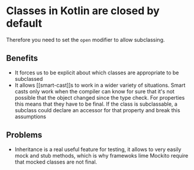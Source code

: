 # Classes in Kotlin are closed by default
Therefore you need to set the `open` modifier to allow subclassing.

## Benefits
* It forces us to be explicit about which classes are appropriate to be subclassed
* It allows [[smart-cast]]s to work in a wider variety of situations. Smart casts only work when the compiler can know for sure that it's not possible that the object changed since the type check. For properties this means that they have to be final. If the class is subclassable, a subclass could declare an accessor for that property and break this assumptions

## Problems
* Inheritance is a real useful feature for testing, it allows to very easily mock and stub methods, which is why framewoks lime Mockito require that mocked classes are not final.
